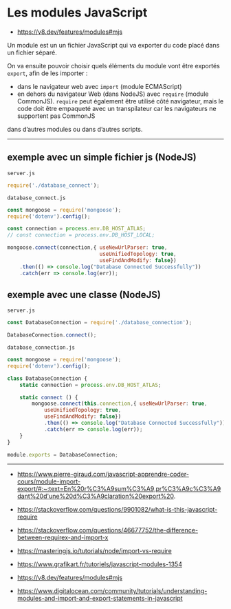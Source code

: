 # Les modules JavaScript

- <https://v8.dev/features/modules#mjs>

Un module est un un fichier JavaScript qui va exporter du code placé dans un fichier séparé.

On va ensuite pouvoir choisir quels éléments du module vont être exportés ``export``, afin de les importer :

- dans le navigateur web avec ``import`` (module ECMAScript)
- en dehors du navigateur Web (dans NodeJS) avec ``require`` (module CommonJS). ``require`` peut également être utilisé côté navigateur, mais le code doit être empaqueté avec un transpilateur car les navigateurs ne supportent pas CommonJS

dans d’autres modules ou dans d’autres scripts.

---

## exemple avec un simple fichier js (NodeJS)

`server.js`

````javascript
require('./database_connect');
````

`database_connect.js`

````javascript
const mongoose = require('mongoose');
require('dotenv').config();

const connection = process.env.DB_HOST_ATLAS;
// const connection = process.env.DB_HOST_LOCAL;

mongoose.connect(connection,{ useNewUrlParser: true,
                              useUnifiedTopology: true,
                              useFindAndModify: false})
    .then(() => console.log("Database Connected Successfully"))
    .catch(err => console.log(err));
````

## exemple avec une classe (NodeJS)

`server.js`

````javascript
const DatabaseConnection = require('./database_connection');

DatabaseConnection.connect();
````

`database_connection.js`

````javascript
const mongoose = require('mongoose');
require('dotenv').config();

class DatabaseConnection {
    static connection = process.env.DB_HOST_ATLAS;

    static connect () {
        mongoose.connect(this.connection,{ useNewUrlParser: true,
            useUnifiedTopology: true,
            useFindAndModify: false})
            .then(() => console.log("Database Connected Successfully"))
            .catch(err => console.log(err));
    }
}

module.exports = DatabaseConnection;
````

---

- https://www.pierre-giraud.com/javascript-apprendre-coder-cours/module-import-export/#:~:text=En%20r%C3%A9sum%C3%A9,pr%C3%A9c%C3%A9dant%20d'une%20d%C3%A9claration%20export%20.
- https://stackoverflow.com/questions/9901082/what-is-this-javascript-require
- https://stackoverflow.com/questions/46677752/the-difference-between-requirex-and-import-x
- https://masteringjs.io/tutorials/node/import-vs-require
- https://www.grafikart.fr/tutoriels/javascript-modules-1354

- https://v8.dev/features/modules#mjs

- https://www.digitalocean.com/community/tutorials/understanding-modules-and-import-and-export-statements-in-javascript


